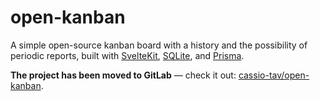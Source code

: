 # open-kanban

A simple open-source kanban board with a history and the possibility of periodic reports, built with [SvelteKit](https://kit.svelte.dev/), [SQLite](https://www.sqlite.org/), and [Prisma](https://www.prisma.io/).

**The project has been moved to GitLab** — check it out: [cassio-tav/open-kanban](https://gitlab.com/cassio-tav/open-kanban).
